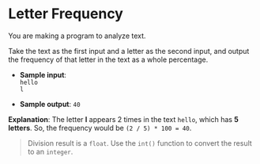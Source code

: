 # Letter Frequency

You are making a program to analyze text.

Take the text as the first input and a letter as the second input, and output the frequency of that letter in the text as a whole percentage.

- **Sample input**:  
`hello`  
`l`

- **Sample output**:
`40`

**Explanation**: The letter **l** appears 2 times in the text `hello`, which has **5 letters**. So, the frequency would be `(2 / 5) * 100 = 40`.

>Division result is a `float`. Use the `int()` function to convert the result to an `integer`.
